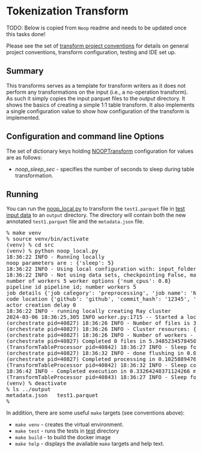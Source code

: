 # Tokenization Transform 
TODO: Below is copied from `Noop` readme and needs to be updated once this tasks done!

Please see the set of
[transform project conventions](../../transform-conventions.md)
for details on general project conventions, transform configuration,
testing and IDE set up.

## Summary 
This transforms serves as a template for transform writers as it does
not perform any transformations on the input (i.e., a no-operation transform).
As such it simply copies the input parquet files to the output directory.
It shows the basics of creating a simple 1:1 table transform.
It also implements a single configuration value to show how configuration
of the transform is implemented.

## Configuration and command line Options

The set of dictionary keys holding [NOOPTransform](src/noop_transform.py) 
configuration for values are as follows:

* _noop_sleep_sec_ - specifies the number of seconds to sleep during table transformation. 

## Running
You can run the [noop_local.py](src/noop_local.py) to
transform the `test1.parquet` file in [test input data](test-data/input) 
to an `output` directory.  The directory will contain both the new
annotated `test1.parquet` file and the `metadata.json` file.
<pre>
% make venv
% source venv/bin/activate
(venv) % cd src
(venv) % python noop_local.py
18:36:22 INFO - Running locally
noop parameters are : {'sleep': 5}
18:36:22 INFO - Using local configuration with: input_folder - /Users/dawood/git/fm-data-engineering/transforms/universal/noop/test-data output_folder - /Users/dawood/git/fm-data-engineering/transforms/universal/noop/output
18:36:22 INFO - Not using data sets, checkpointing False, max files -1
number of workers 5 worker options {'num_cpus': 0.8}
pipeline id pipeline_id; number workers 5
job details {'job category': 'preprocessing', 'job name': 'NOOP', 'job type': 'ray', 'job id': 'job_id'}
code location {'github': 'github', 'commit_hash': '12345', 'path': 'path'}
actor creation delay 0
18:36:22 INFO - running locally creating Ray cluster
2024-03-06 18:36:25,305	INFO worker.py:1715 -- Started a local Ray instance. View the dashboard at 127.0.0.1:8265 
(orchestrate pid=40827) 18:36:26 INFO - Number of files is 3, source profile {'max_file_size': 0.034458160400390625, 'min_file_size': 0.034458160400390625, 'total_file_size': 0.10337448120117188}
(orchestrate pid=40827) 18:36:26 INFO - Cluster resources: {'cpus': 10, 'gpus': 0, 'memory': 14.333731079474092, 'object_store': 2.0}
(orchestrate pid=40827) 18:36:26 INFO - Number of workers - 5 with {'num_cpus': 0.8} each
(orchestrate pid=40827) Completed 0 files in 5.348523457845052e-06 min. Waiting for completion
(TransformTableProcessor pid=40842) 18:36:27 INFO - Sleep for 5 seconds
(orchestrate pid=40827) 18:36:32 INFO - done flushing in 0.0018157958984375 sec
(orchestrate pid=40827) Completed processing in 0.10258894761403402 min
(TransformTableProcessor pid=40842) 18:36:32 INFO - Sleep completed - continue
18:36:42 INFO - Completed execution in 0.33264248371124266 min, execution result 0
(TransformTableProcessor pid=40843) 18:36:27 INFO - Sleep for 5 seconds
(venv) % deactivate
% ls ../output
metadata.json	test1.parquet
%
</pre>

In addition, there are some useful `make` targets (see conventions above):
* `make venv` - creates the virtual environment.
* `make test` - runs the tests in [test](test) directory
* `make build` - to build the docker image
* `make help` - displays the available `make` targets and help text.





